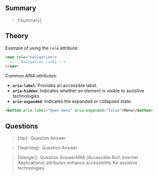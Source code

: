 ## Summary
> [!summary]

## Theory
Example of using the `role` attribute:

```html
<nav role="navigation">
  <!-- Navigation links -->
</nav>
```

Common ARIA attributes:

- **`aria-label`**: Provides an accessible label.
- **`aria-hidden`**: Indicates whether an element is visible to assistive technologies.
- **`aria-expanded`**: Indicates the expanded or collapsed state.

```html
<button aria-label="Open menu" aria-expanded="false">Menu</button>
```

## Questions
> [!tip]- Question
> Answer

> [!warning]- Question
> Answer

> [!danger]- Question
> AnswerARIA (Accessible Rich Internet Applications) attributes enhance accessibility for assistive technologies.


